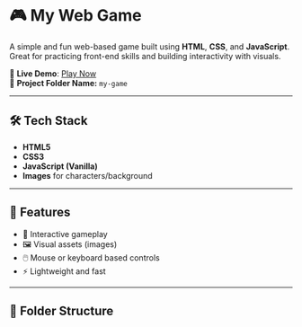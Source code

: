 # 🎮 My Web Game

A simple and fun web-based game built using **HTML**, **CSS**, and **JavaScript**.  
Great for practicing front-end skills and building interactivity with visuals.

🔗 **Live Demo**: [Play Now](https://amirsuhail21.github.io/my-game/)  
📁 **Project Folder Name:** `my-game`

---

## 🛠️ Tech Stack

- **HTML5**
- **CSS3**
- **JavaScript (Vanilla)**
- **Images** for characters/background

---

## 🚀 Features

- 🎯 Interactive gameplay
- 🖼️ Visual assets (images)
- 🖱️ Mouse or keyboard based controls
- ⚡ Lightweight and fast

---

## 📂 Folder Structure

